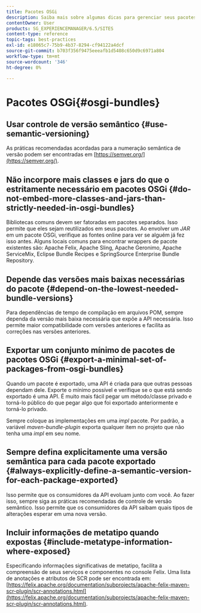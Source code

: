 ```yaml
---
title: Pacotes OSGi
description: Saiba mais sobre algumas dicas para gerenciar seus pacotes OSGi no Adobe Experience Manager.
contentOwner: User
products: SG_EXPERIENCEMANAGER/6.5/SITES
content-type: reference
topic-tags: best-practices
exl-id: e18065c7-75b9-4b37-8294-cf94122a4dcf
source-git-commit: b703f356f9475eeeafb1d5408c650d9c6971a804
workflow-type: tm+mt
source-wordcount: '346'
ht-degree: 0%

---
```


# Pacotes OSGi{#osgi-bundles}

## Usar controle de versão semântico {#use-semantic-versioning}

As práticas recomendadas acordadas para a numeração semântica de versão podem ser encontradas em [https://semver.org/](https://semver.org/).

## Não incorpore mais classes e jars do que o estritamente necessário em pacotes OSGi {#do-not-embed-more-classes-and-jars-than-strictly-needed-in-osgi-bundles}

Bibliotecas comuns devem ser fatoradas em pacotes separados. Isso permite que eles sejam reutilizados em seus pacotes. Ao envolver um *JAR* em um pacote OSGi, verifique as fontes online para ver se alguém já fez isso antes. Alguns locais comuns para encontrar wrappers de pacote existentes são: Apache Felix, Apache Sling, Apache Geronimo, Apache ServiceMix, Eclipse Bundle Recipes e SpringSource Enterprise Bundle Repository.

## Depende das versões mais baixas necessárias do pacote {#depend-on-the-lowest-needed-bundle-versions}

Para dependências de tempo de compilação em arquivos POM, sempre dependa da versão mais baixa necessária que expõe a API necessária. Isso permite maior compatibilidade com versões anteriores e facilita as correções nas versões anteriores.

## Exportar um conjunto mínimo de pacotes de pacotes OSGi {#export-a-minimal-set-of-packages-from-osgi-bundles}

Quando um pacote é exportado, uma API é criada para que outras pessoas dependam dele. Exporte o mínimo possível e verifique se o que está sendo exportado é uma API. É muito mais fácil pegar um método/classe privado e torná-lo público do que pegar algo que foi exportado anteriormente e torná-lo privado.

Sempre coloque as implementações em uma *impl* pacote. Por padrão, a variável *maven-bundle-plugin* exporta qualquer item no projeto que não tenha uma *impl* em seu nome.

## Sempre defina explicitamente uma versão semântica para cada pacote exportado {#always-explicitly-define-a-semantic-version-for-each-package-exported}

Isso permite que os consumidores da API evoluam junto com você. Ao fazer isso, sempre siga as práticas recomendadas de controle de versão semântico. Isso permite que os consumidores da API saibam quais tipos de alterações esperar em uma nova versão.

## Incluir informações de metatipo quando expostas {#include-metatype-information-where-exposed}

Especificando informações significativas de metatipo, facilita a compreensão de seus serviços e componentes no console Felix. Uma lista de anotações e atributos de SCR pode ser encontrada em: [https://felix.apache.org/documentation/subprojects/apache-felix-maven-scr-plugin/scr-annotations.html](https://felix.apache.org/documentation/subprojects/apache-felix-maven-scr-plugin/scr-annotations.html).
